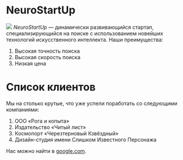# NeuroStartUp
![](https://netology-code.github.io/git-homeworks/introduction/assets/logo.png)
*NeuroStartUp* — динамически развивающийся стартап, специализирующийся на поиске с использованием новейших технологий искусственного интеллекта.
Наши преимущества:
1. Высокая точность поиска
2. Высокая скорость поиска
3. Низкая цена

# **Список клиентов**
 Мы на столько крутые, что уже успели поработать со следующими компаниями:

 1. ООО «Рога и копыта»
 2. Издательство «Читый лист»
 3. Космопорт «Черезтерновый Кзвёздный»
 4. Дизайн-студия имени Слишком Известного Персонажа
   
Нас можно найти в [google.com](http://google.com).